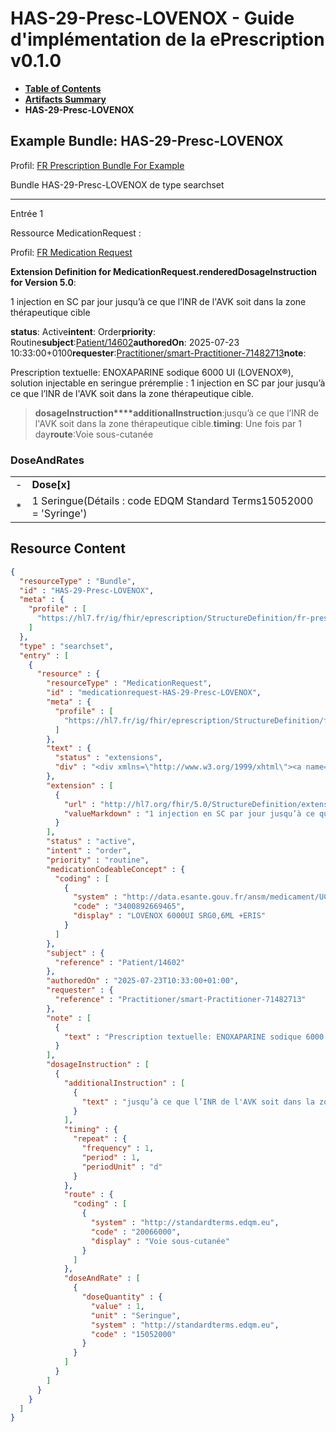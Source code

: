 # HAS-29-Presc-LOVENOX - Guide d'implémentation de la ePrescription v0.1.0

* [**Table of Contents**](toc.md)
* [**Artifacts Summary**](artifacts.md)
* **HAS-29-Presc-LOVENOX**

## Example Bundle: HAS-29-Presc-LOVENOX

Profil: [FR Prescription Bundle For Example](StructureDefinition-fr-prescription-bundle-for-example.md)

Bundle HAS-29-Presc-LOVENOX de type searchset

-------

Entrée 1

Ressource MedicationRequest :

> 

Profil: [FR Medication Request](StructureDefinition-fr-medicationrequest.md)

**Extension Definition for MedicationRequest.renderedDosageInstruction for Version 5.0**:

1 injection en SC par jour jusqu’à ce que l’INR de l'AVK soit dans la zone thérapeutique cible

**status**: Active**intent**: Order**priority**: Routine**subject**:[Patient/14602](Patient/14602)**authoredOn**: 2025-07-23 10:33:00+0100**requester**:[Practitioner/smart-Practitioner-71482713](Practitioner/smart-Practitioner-71482713)**note**:
> 

Prescription textuelle: ENOXAPARINE sodique 6000 UI (LOVENOX®), solution injectable en seringue préremplie : 1 injection en SC par jour jusqu’à ce que l’INR de l'AVK soit dans la zone thérapeutique cible.


> **dosageInstruction****additionalInstruction**:jusqu’à ce que l’INR de l'AVK soit dans la zone thérapeutique cible.**timing**: Une fois par 1 day**route**:Voie sous-cutanée

### DoseAndRates

| | |
| :--- | :--- |
| - | **Dose[x]** |
| * | 1 Seringue(Détails : code EDQM Standard Terms15052000 = 'Syringe') |





## Resource Content

```json
{
  "resourceType" : "Bundle",
  "id" : "HAS-29-Presc-LOVENOX",
  "meta" : {
    "profile" : [
      "https://hl7.fr/ig/fhir/eprescription/StructureDefinition/fr-prescription-bundle-for-example"
    ]
  },
  "type" : "searchset",
  "entry" : [
    {
      "resource" : {
        "resourceType" : "MedicationRequest",
        "id" : "medicationrequest-HAS-29-Presc-LOVENOX",
        "meta" : {
          "profile" : [
            "https://hl7.fr/ig/fhir/eprescription/StructureDefinition/fr-medicationrequest"
          ]
        },
        "text" : {
          "status" : "extensions",
          "div" : "<div xmlns=\"http://www.w3.org/1999/xhtml\"><a name=\"MedicationRequest_medicationrequest-HAS-29-Presc-LOVENOX\"> </a><p class=\"res-header-id\"><b>Narratif généré : PrescriptionMédicamenteuseTODO medicationrequest-HAS-29-Presc-LOVENOX</b></p><a name=\"medicationrequest-HAS-29-Presc-LOVENOX\"> </a><a name=\"hcmedicationrequest-HAS-29-Presc-LOVENOX\"> </a><div style=\"display: inline-block; background-color: #d9e0e7; padding: 6px; margin: 4px; border: 1px solid #8da1b4; border-radius: 5px; line-height: 60%\"><p style=\"margin-bottom: 0px\"/><p style=\"margin-bottom: 0px\">Profil: <a href=\"StructureDefinition-fr-medicationrequest.html\">FR Medication Request</a></p></div><p><b>Extension Definition for MedicationRequest.renderedDosageInstruction for Version 5.0</b>: </p><div><p>1 injection en SC par jour jusqu’à ce que l’INR de l'AVK soit dans la zone thérapeutique cible</p>\n</div><p><b>status</b>: Active</p><p><b>intent</b>: Order</p><p><b>priority</b>: Routine</p><p><b>medication</b>: <span title=\"Codes :{http://data.esante.gouv.fr/ansm/medicament/UCD 3400892669465}\">LOVENOX 6000UI SRG0,6ML +ERIS</span></p><p><b>subject</b>: <a href=\"Patient/14602\">Patient/14602</a></p><p><b>authoredOn</b>: 2025-07-23 10:33:00+0100</p><p><b>requester</b>: <a href=\"Practitioner/smart-Practitioner-71482713\">Practitioner/smart-Practitioner-71482713</a></p><p><b>note</b>: </p><blockquote><div><p>Prescription textuelle: ENOXAPARINE sodique 6000 UI (LOVENOX®), solution injectable en seringue préremplie : 1 injection en SC par jour jusqu’à ce que l’INR de l'AVK soit dans la zone thérapeutique cible.</p>\n</div></blockquote><blockquote><p><b>dosageInstruction</b></p><p><b>additionalInstruction</b>: <span title=\"Codes :\">jusqu’à ce que l’INR de l'AVK soit dans la zone thérapeutique cible.</span></p><p><b>timing</b>: Une fois par 1 day</p><p><b>route</b>: <span title=\"Codes :{http://standardterms.edqm.eu 20066000}\">Voie sous-cutanée</span></p><h3>DoseAndRates</h3><table class=\"grid\"><tr><td style=\"display: none\">-</td><td><b>Dose[x]</b></td></tr><tr><td style=\"display: none\">*</td><td>1 Seringue<span style=\"background: LightGoldenRodYellow\"> (Détails : code EDQM Standard Terms15052000 = 'Syringe')</span></td></tr></table></blockquote></div>"
        },
        "extension" : [
          {
            "url" : "http://hl7.org/fhir/5.0/StructureDefinition/extension-MedicationRequest.renderedDosageInstruction",
            "valueMarkdown" : "1 injection en SC par jour jusqu’à ce que l’INR de l'AVK soit dans la zone thérapeutique cible"
          }
        ],
        "status" : "active",
        "intent" : "order",
        "priority" : "routine",
        "medicationCodeableConcept" : {
          "coding" : [
            {
              "system" : "http://data.esante.gouv.fr/ansm/medicament/UCD",
              "code" : "3400892669465",
              "display" : "LOVENOX 6000UI SRG0,6ML +ERIS"
            }
          ]
        },
        "subject" : {
          "reference" : "Patient/14602"
        },
        "authoredOn" : "2025-07-23T10:33:00+01:00",
        "requester" : {
          "reference" : "Practitioner/smart-Practitioner-71482713"
        },
        "note" : [
          {
            "text" : "Prescription textuelle: ENOXAPARINE sodique 6000 UI (LOVENOX®), solution injectable en seringue préremplie : 1 injection en SC par jour jusqu’à ce que l’INR de l'AVK soit dans la zone thérapeutique cible."
          }
        ],
        "dosageInstruction" : [
          {
            "additionalInstruction" : [
              {
                "text" : "jusqu’à ce que l’INR de l'AVK soit dans la zone thérapeutique cible."
              }
            ],
            "timing" : {
              "repeat" : {
                "frequency" : 1,
                "period" : 1,
                "periodUnit" : "d"
              }
            },
            "route" : {
              "coding" : [
                {
                  "system" : "http://standardterms.edqm.eu",
                  "code" : "20066000",
                  "display" : "Voie sous-cutanée"
                }
              ]
            },
            "doseAndRate" : [
              {
                "doseQuantity" : {
                  "value" : 1,
                  "unit" : "Seringue",
                  "system" : "http://standardterms.edqm.eu",
                  "code" : "15052000"
                }
              }
            ]
          }
        ]
      }
    }
  ]
}

```

